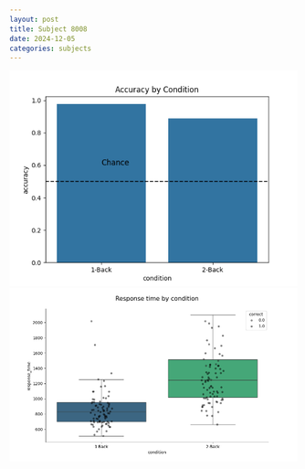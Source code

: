 ```yaml
---
layout: post
title: Subject 8008
date: 2024-12-05
categories: subjects
---
```


![](data/8008/run-1/8008_ATS_acc.png)
![](data/8008/run-1/8008_ATS_rt.png)

